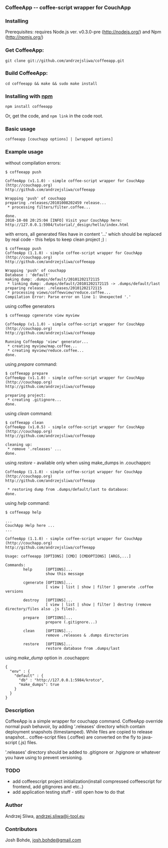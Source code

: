 ### CoffeeApp -- coffee-script wrapper for CouchApp

### Installing

Prerequisites: requires Node.js ver. v0.3.0-pre (<http://nodejs.org/>) and Npm (<http://npmjs.org/>)

### Get CoffeeApp:

    git clone git://github.com/andrzejsliwa/coffeeapp.git

### Build CoffeeApp:

    cd coffeeapp && make && sudo make install

### Installing with [npm](http://npmjs.org/)

    npm install coffeeapp

Or, get the code, and `npm link` in the code root.

### Basic usage

    coffeeapp [couchapp options] | [wrapped options]

### Example usage


without compilation errors:

    $ coffeeapp push

    CoffeeApp (v1.1.0) - simple coffee-script wrapper for CouchApp (http://couchapp.org)
    http://github.com/andrzejsliwa/coffeeapp

    Wrapping 'push' of couchapp
    preparing .releases/20101008202459 release...
     * processing filters/filter.coffee...

    done.
    2010-10-08 20:25:04 [INFO] Visit your CouchApp here:
    http://127.0.0.1:5984/tutorial/_design/hello/index.html

with errors, all generated files have in content '...' which should be replaced by real code - this helps to keep clean project ;) :

    $ coffeeapp push
    CoffeeApp (1.1.0) - simple coffee-script wrapper for CouchApp (http://couchapp.org)
    http://github.com/andrzejsliwa/coffeeapp

    Wrapping 'push' of couchapp
    Database : 'default'
    making dump: .dumps/default/20101202172115
     * linking dump: .dumps/default/20101202172115 -> .dumps/default/last
    preparing release: .releases/20101202172115
     * processing views/coffewview/reduce.coffee...
    Compilation Error: Parse error on line 1: Unexpected '.'


using coffee generators

    $ coffeeapp cgenerate view myview

    CoffeeApp (v1.1.0) - simple coffee-script wrapper for CouchApp (http://couchapp.org)
    http://github.com/andrzejsliwa/coffeeapp

    Running CoffeeApp 'view' generator...
     * creating myview/map.coffee...
     * creating myview/reduce.coffee...
    done.

using *prepare* command:

    $ coffeeapp prepare
    CoffeeApp (v1.1.0) - simple coffee-script wrapper for CouchApp (http://couchapp.org)
    http://github.com/andrzejsliwa/coffeeapp

    preparing project:
     * creating .gitignore...
    done.

using *clean* command:

    $ coffeeapp clean
    CoffeeApp (v1.0.5) - simple coffee-script wrapper for CouchApp (http://couchapp.org)
    http://github.com/andrzejsliwa/coffeeapp

    cleaning up:
     * remove '.releases' ...
    done.

using *restore* - available only when using make_dumps in .couchapprc

    CoffeeApp (1.1.0) - simple coffee-script wrapper for CouchApp (http://couchapp.org)
    http://github.com/andrzejsliwa/coffeeapp

     * restoring dump from .dumps/default/last to database:
    done.


using *help* command:

    $ coffeeapp help

    ...
    CouchApp Help here ...
    ...

    CoffeeApp (1.1.0) - simple coffee-script wrapper for CouchApp (http://couchapp.org)
    http://github.com/andrzejsliwa/coffeeapp

    Usage: coffeeapp [OPTIONS] [CMD] [CMDOPTIONS] [ARGS,...]

    Commands:
            help      [OPTIONS]...
                      show this message

            cgenerate [OPTIONS]...
                      [ view | list | show | filter ] generate .coffee versions

            destroy   [OPTIONS]...
                      [ view | list | show | filter ] destroy (remove directory/files also .js files).

            prepare   [OPTIONS]...
                      prepare (.gitignore...)

            clean     [OPTIONS]...
                      remove .releases & .dumps directories

            restore   [OPTIONS]...
                      restore database from .dumps/last


using *make_dump* option in .couchapprc

    {
      "env" : {
        "default" : {
          "db" : "http://127.0.0.1:5984/krotco",
          "make_dumps": true
        }
      }
    }



### Description

CoffeeApp is a simple wrapper for couchapp command. CoffeeApp override normal push behavoir, by adding '.releases' directory
which contain deployment snapshots (timestamped). While files are copied to release snapshot... coffee-script files (.coffee)
are converted on the fly to java-script (.js) files.

'.releases' directory should be added to .gitignore or .hgignore or whatever you have using to prevent versioning.

### TODO

* add coffeescript project initialization(install compressed coffeescript for frontend, add gitignores and etc..)
* add application testing stuff - still open how to do that

### Author

Andrzej Sliwa, andrzej.sliwa@i-tool.eu


### Contributors

Josh Bohde, josh.bohde@gmail.com